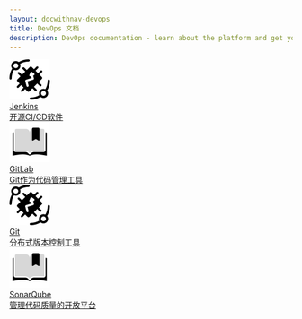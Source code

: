 ```yaml
---
layout: docwithnav-devops
title: DevOps 文档
description: DevOps documentation - learn about the platform and get your IoT projects
---
```






<div class="doc-features row mt-4">
    <div class="col-12 col-sm-6 col-lg col-xxl-6 col-4xl mb-4">
        <a class="feature-card" href="https://www.jenkins.io/zh/" target="_blank">
            <img class="feature-logo" src="/images/feature-logo/thingsboard-logo.svg"/>
            <div class="feature-title">Jenkins</div>
            <div class="feature-text">
                开源CI/CD软件
            </div>
        </a>
    </div>
    <div class="col-12 col-sm-6 col-lg col-xxl-6 col-4xl mb-4">
        <a class="feature-card" href="https://about.gitlab.com/" target="_blank">
            <img class="feature-logo" src="/images/feature-logo/guides.svg"/>
            <div class="feature-title">GitLab</div>
            <div class="feature-text">
                Git作为代码管理工具
            </div>
        </a>
    </div>
<div class="col-12 col-sm-6 col-lg col-xxl-6 col-4xl mb-4">
    <a class="feature-card" href="https://git-scm.com/" target="_blank">
        <img class="feature-logo" src="/images/feature-logo/thingsboard-logo.svg"/>
        <div class="feature-title">Git</div>
        <div class="feature-text">
            分布式版本控制工具
        </div>
    </a>
</div>
<div class="col-12 col-sm-6 col-lg col-xxl-6 col-4xl mb-4">
    <a class="feature-card" href="https://www.sonarsource.com/" target="_blank">
        <img class="feature-logo" src="/images/feature-logo/guides.svg"/>
        <div class="feature-title">SonarQube</div>
        <div class="feature-text">
            管理代码质量的开放平台
        </div>
    </a>
</div>    
</div>  



